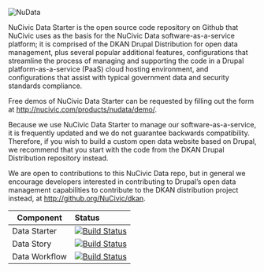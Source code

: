 
![NuData](http://f.cl.ly/items/1k0q1z1D0d2x173P0F24/data-sm.png)

NuCivic Data Starter is the open source code repository on Github that NuCivic uses as the basis for the NuCivic Data software-as-a-service platform; it is comprised of the DKAN Drupal Distribution for open data management, plus several popular additional features, configurations that streamline the process of managing and supporting the code in a Drupal platform-as-a-service (PaaS) cloud hosting environment, and configurations that assist with typical government data and security standards compliance.

Free demos of NuCivic Data Starter can be requested by filling out the form at http://nucivic.com/products/nudata/demo/.

Because we use NuCivic Data Starter to manage our software-as-a-service, it is frequently updated and we do not guarantee backwards compatibility.   Therefore, if you wish to build a custom open data website based on Drupal, we recommend that you start with the code from the DKAN Drupal Distribution repository instead.

We are open to contributions to this NuCivic Data repo, but in general we encourage developers interested in contributing to Drupal’s open data management capabilities to contribute to the DKAN distribution project instead, at http://github.org/NuCivic/dkan.

| Component    | Status     |
|--------------|:-----------|
| Data Starter | [![Build Status](https://travis-ci.org/NuCivic/data_starter.svg?branch=master)](https://travis-ci.org/NuCivic/data_starter) |
| Data Story   | [![Build Status](https://travis-ci.org/NuCivic/data_story.svg?branch=master)](https://travis-ci.org/NuCivic/data_story) |
| Data Workflow   | [![Build Status](https://travis-ci.org/NuCivic/data_workflow.svg?branch=master)](https://travis-ci.org/NuCivic/data_workflow) |
